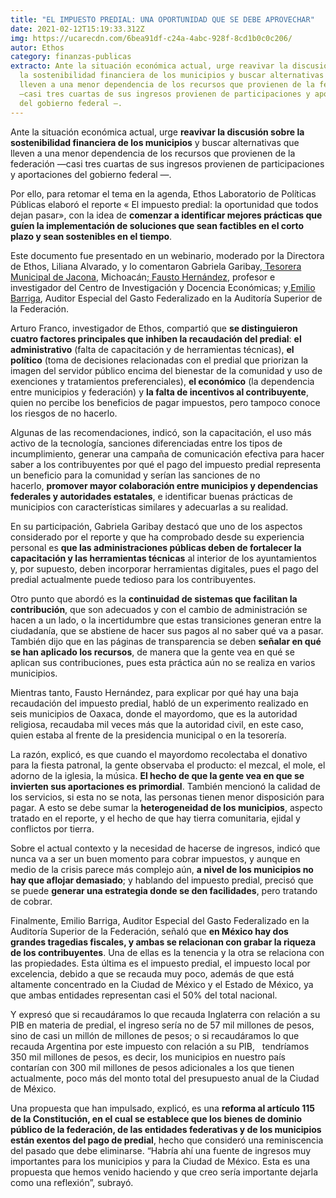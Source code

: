 ```yaml
---
title: "EL IMPUESTO PREDIAL: UNA OPORTUNIDAD QUE SE DEBE APROVECHAR"
date: 2021-02-12T15:19:33.312Z
img: https://ucarecdn.com/6bea91df-c24a-4abc-928f-8cd1b0c0c206/
autor: Ethos
category: finanzas-publicas
extracto: Ante la situación económica actual, urge reavivar la discusión sobre
  la sostenibilidad financiera de los municipios y buscar alternativas que
  lleven a una menor dependencia de los recursos que provienen de la federación
  —casi tres cuartas de sus ingresos provienen de participaciones y aportaciones
  del gobierno federal —.
---
```

<!--StartFragment-->

Ante la situación económica actual, urge **reavivar la discusión sobre la sostenibilidad financiera de los municipios** y buscar alternativas que lleven a una menor dependencia de los recursos que provienen de la federación —casi tres cuartas de sus ingresos provienen de participaciones y aportaciones del gobierno federal —.

Por ello, para retomar el tema en la agenda, Ethos Laboratorio de Políticas Públicas elaboró el reporte « El impuesto predial: la oportunidad que todos dejan pasar», con la idea de **comenzar a identificar mejores prácticas que guíen la implementación de soluciones que sean factibles en el corto plazo y sean sostenibles en el tiempo**.

Este documento fue presentado en un webinario, moderado por la Directora de Ethos, Liliana Alvarado, y lo comentaron Gabriela Garibay,[ Tesorera Municipal de Jacona](https://twitter.com/Jaconagob), Michoacán;[ Fausto Hernández](https://www.periodismocide.org/maestria-en-periodismo/cuerpo_docente/fausto-hernandez/), profesor e investigador del Centro de Investigación y Docencia Económicas; y[ Emilio Barriga](https://twitter.com/barrigae), Auditor Especial del Gasto Federalizado en la Auditoría Superior de la Federación.

Arturo Franco, investigador de Ethos, compartió que **se distinguieron cuatro factores principales que inhiben la recaudación del predial**: **el administrativo** (falta de capacitación y de herramientas técnicas), **el político** (toma de decisiones relacionadas con el predial que priorizan la imagen del servidor público encima del bienestar de la comunidad y uso de exenciones y tratamientos preferenciales), **el económico** (la dependencia entre municipios y federación) y **la falta de incentivos al contribuyente**, quien no percibe los beneficios de pagar impuestos, pero tampoco conoce los riesgos de no hacerlo.

Algunas de las recomendaciones, indicó, son la capacitación, el uso más activo de la tecnología, sanciones diferenciadas entre los tipos de incumplimiento, generar una campaña de comunicación efectiva para hacer saber a los contribuyentes por qué el pago del impuesto predial representa un beneficio para la comunidad y serían las sanciones de no hacerlo, **promover mayor colaboración entre municipios y dependencias federales y autoridades estatales**, e identificar buenas prácticas de municipios con características similares y adecuarlas a su realidad.

En su participación, Gabriela Garibay destacó que uno de los aspectos considerado por el reporte y que ha comprobado desde su experiencia personal es **que las administraciones públicas deben de fortalecer la capacitación y las herramientas técnicas** al interior de los ayuntamientos y, por supuesto, deben incorporar herramientas digitales, pues el pago del predial actualmente puede tedioso para los contribuyentes.

Otro punto que abordó es la **continuidad de sistemas que facilitan la contribución**, que son adecuados y con el cambio de administración se hacen a un lado, o la incertidumbre que estas transiciones generan entre la ciudadanía, que se abstiene de hacer sus pagos al no saber qué va a pasar. También dijo que en las páginas de transparencia se deben **señalar en qué se han aplicado los recursos**, de manera que la gente vea en qué se aplican sus contribuciones, pues esta práctica aún no se realiza en varios municipios.

Mientras tanto, Fausto Hernández, para explicar por qué hay una baja recaudación del impuesto predial, habló de un experimento realizado en seis municipios de Oaxaca, donde el mayordomo, que es la autoridad religiosa, recaudaba mil veces más que la autoridad civil, en este caso, quien estaba al frente de la presidencia municipal o en la tesorería.

La razón, explicó, es que cuando el mayordomo recolectaba el donativo para la fiesta patronal, la gente observaba el producto: el mezcal, el mole, el adorno de la iglesia, la música. **El hecho de que la gente vea en que se invierten sus aportaciones es primordial**. También mencionó la calidad de los servicios, si esta no se nota, las personas tienen menor disposición para pagar. A esto se debe sumar la **heterogeneidad de los municipios**, aspecto tratado en el reporte, y el hecho de que hay tierra comunitaria, ejidal y conflictos por tierra.

Sobre el actual contexto y la necesidad de hacerse de ingresos, indicó que nunca va a ser un buen momento para cobrar impuestos, y aunque en medio de la crisis parece más complejo aún, **a nivel de los municipios no hay que aflojar demasiado**; y hablando del impuesto predial, precisó que se puede **generar una estrategia donde se den facilidades**, pero tratando de cobrar.

Finalmente, Emilio Barriga, Auditor Especial del Gasto Federalizado en la Auditoría Superior de la Federación, señaló que **en México hay dos grandes tragedias fiscales, y ambas se relacionan con grabar la riqueza de los contribuyentes**. Una de ellas es la tenencia y la otra se relaciona con las propiedades. Esta última es el impuesto predial, el impuesto local por excelencia, debido a que se recauda muy poco, además de que está altamente concentrado en la Ciudad de México y el Estado de México, ya que ambas entidades representan casi el 50% del total nacional.

Y expresó que si recaudáramos lo que recauda Inglaterra con relación a su PIB en materia de predial, el ingreso sería no de 57 mil millones de pesos, sino de casi un millón de millones de pesos; o si recaudáramos lo que recauda Argentina por este impuesto con relación a su PIB,   tendríamos 350 mil millones de pesos, es decir, los municipios en nuestro país contarían con 300 mil millones de pesos adicionales a los que tienen actualmente, poco más del monto total del presupuesto anual de la Ciudad de México.

Una propuesta que han impulsado, explicó, es una **reforma al artículo 115 de la Constitución, en el cual se establece que los bienes de dominio público de la federación, de las entidades federativas y de los municipios están exentos del pago de predial**, hecho que consideró una reminiscencia del pasado que debe eliminarse. “Habría ahí una fuente de ingresos muy importantes para los municipios y para la Ciudad de México. Esta es una propuesta que hemos venido haciendo y que creo sería importante dejarla como una reflexión”, subrayó.

<!--EndFragment-->